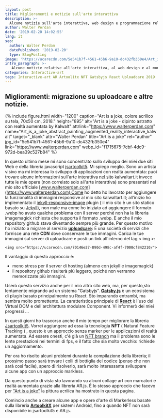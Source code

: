 ```yaml
---
layout: post
title: Miglioramenti e notizie sull'arte interattiva
description: >-
  Alcune notizie sull'arte interattiva, web design e programmazione relative al mio sito web e le mie opere, articolo di Kalwalt alias Walter Perdan.
author: Walter Perdan
date: '2019-02-20 14:02:55'
lang: it
seo:
  author: Walter Perdan
  datePublished: '2019-02-20'
  type: BlogPosting
image: 'https://ucarecdn.com/5e541b7f-4561-45b6-9a10-dc432fb350e4/Art_is_a_joke_abstract_painting_augmented_reality_interactive_kalwalt.jpg'
intro_paragraph: >-
   Alcune notizie relative all'arte interattiva, al web design e al mondo della programmazione.
categories: Interactive-art
tags: Interactive-art AR Artoolitx NFT Gatsbyjs React Uploadcare 2019
---
```

## Miglioramenti: migrazione su uploadcare e altre notizie.

{% include figure.html width="1200" caption="Art is a joke, colore acrilico su tela, 70x50 cm, 2018." height="895" alt="Art is a joke - dipinto astratto con realtà aumentata by Kalwalt" attrlink="https://www.walterperdan.com" name="Art_is_a_joke_abstract_painting_augmented_reality_interactive_kalwalt" target="_blank" attr="Walter Perdan" title="Art is a joke" rel="author" jpg_id="5e541b7f-4561-45b6-9a10-dc432fb350e4" link="https://www.walterperdan.com" webp_id="f1715675-7cbf-4dc9-972d-bea39c527b84" %}

In questo ultimo mese mi sono concentrato sullo sviluppo dei miei due siti Web e della libreria javascript [jsartoolkit5](https://github.com/artoolkitx/jsartoolkit5). Mi spiego meglio. Sono un artista visivo ma mi interessa lo sviluppo di applicazioni con realtà aumentata: puoi trovare alcune informazioni sull'arte interattiva [nel sito](www.kalawaltart.it) kalwaltart.it invece tutte le mie opere (non correlato solo all'arte interattiva) sono presentati nel mio sito ufficiale [www.walterperdan.com](https://www.walterperdan.com).Come ho detto ho lavorato per aggiungere la funzionalità di immagini responsive al mio sito kalwaltart.it; all'inizio ho implementato il [jekyll-responsive-image](https://github.com/wildlyinaccurate/jekyll-responsive-image) plugin ( il mio sito è un sito statico basato su [Jekyll](https://jekyllrb.com/)), non male ma come ho iniziato ad aggiungere il formato .webp ho avuto qualche problema con il server perché non ha la libreria imagemagick richiesta che supporta il formato .webp. E anche il mio repository github stava diventando sempre più grande. Per questo motivo ho iniziato a migrare al servizio [**uploadcare**](https://uploadcare.com): È una società di servizi che fornisce una rete **CDN** dove conservare le tue immagini. Carica le tue immagini sul server di uploadcare e posti un link all'interno del tag < img >:

```
<img src="https://ucarecdn.com/70146e27-890d-498c-af4f-7000cf842210/">
```

Il vantaggio di questo approccio è:

* meno stress per il server di hosting (almeno con jekyll e imagemagick)
* il repository github risulterà più leggero, poiché non verranno memorizzate più immagini.

Userò questo servizio anche per il mio altro sito web, ma, per questo,sto lentamente migrando ad un sistema "Gatsbyjs". [**Gatsby.js**](https://www.gatsbyjs.org) è un ecosistema di plugin basato principalmente su React. Sto imparando entrambi, ma sembra molto promettente. La caratteristica principale di [**React**](https://reactjs.org) è l'uso del Virtual DOM e dell'architettura modulare Component. Vi informerò dei miei progressi ...

In questi giorni ho trascorso anche il mio tempo per migliorare la libreria [Jsartoolkit5](https://github.com/artoolkitx/jsartoolkit5). Vorrei aggiungere ad essa la tecnologia **NFT** ( Natural Feature Tracking ) , questo è un approccio senza marker per le applicazioni di realtà aumentata. Ad essere onesti, c'è già un [NFT branch](https://github.com/artoolkitx/jsartoolkit5/tree/nft) ma il problema sono le lente prestazioni nei termini di fps, e il fatto che sia molto vecchio: richiede un aggiornamento.

Per ora ho risolto alcuni problemi durante la compilazione della libreria; il prossimo passo sarà trovare i colli di bottiglia del codice (penso che non sarà così facile), spero di risolverlo, sarà molto interessante sviluppare alcune app con un approccio markless.

Da questo punto di vista sto lavorando su alcuni collage art con marcatori e realtà aumentata grazie alla libreria AR.js. È lo stesso approccio che facevo per ["Art is a joke"](https://www.walterperdan.com/it/opere/pittura/artisajoke-pittura-astratta) la pittura acrilica ha mostrato in questa pagina.

Comincio anche a creare alcune app e opere d'arte di Markerless basate sulla libreria [**ArtoolkitX**](https://github.com/artoolkitx/artoolkitx) per sistemi Android, fino a quando NFT non sarà disponibile in jsartoolkit5 e AR.js.
